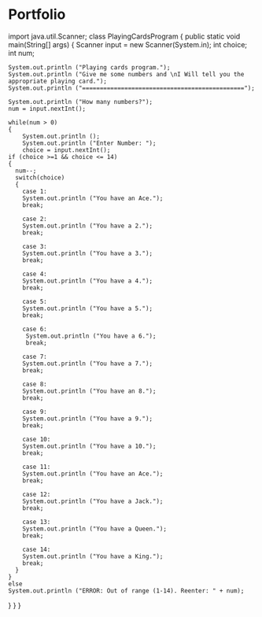 # Portfolio
import java.util.Scanner;
class PlayingCardsProgram
{
  public static void main(String[] args) 
  {
    Scanner input = new Scanner(System.in);
    int choice;
    int num;

    System.out.println ("Playing cards program.");
    System.out.println ("Give me some numbers and \nI Will tell you the appropriate playing card.");
    System.out.println ("==============================================");

    System.out.println ("How many numbers?");
    num = input.nextInt();

    while(num > 0) 
    {
        System.out.println ();
        System.out.println ("Enter Number: ");
        choice = input.nextInt();
    if (choice >=1 && choice <= 14)
    {
      num--;
      switch(choice) 
      {
        case 1: 
        System.out.println ("You have an Ace.");
        break;

        case 2: 
        System.out.println ("You have a 2.");
        break;

        case 3: 
        System.out.println ("You have a 3.");
        break;

        case 4: 
        System.out.println ("You have a 4.");
        break;

        case 5: 
        System.out.println ("You have a 5.");
        break;

        case 6:
         System.out.println ("You have a 6.");
         break;

        case 7: 
        System.out.println ("You have a 7.");
        break;

        case 8: 
        System.out.println ("You have an 8.");
        break;

        case 9: 
        System.out.println ("You have a 9.");
        break;

        case 10: 
        System.out.println ("You have a 10.");
        break;

        case 11: 
        System.out.println ("You have an Ace.");
        break;

        case 12: 
        System.out.println ("You have a Jack.");
        break;

        case 13: 
        System.out.println ("You have a Queen.");
        break;

        case 14: 
        System.out.println ("You have a King.");
        break;
      }
    }
    else 
    System.out.println ("ERROR: Out of range (1-14). Reenter: " + num);
  }
  }
}
